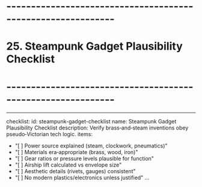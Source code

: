 # ------------------------------------------------------------
# 25. Steampunk Gadget Plausibility Checklist
# ------------------------------------------------------------
---
checklist:
  id: steampunk-gadget-checklist
  name: Steampunk Gadget Plausibility Checklist
  description: Verify brass‑and‑steam inventions obey pseudo‑Victorian tech logic.
items:
  - "[ ] Power source explained (steam, clockwork, pneumatics)"
  - "[ ] Materials era‑appropriate (brass, wood, iron)"
  - "[ ] Gear ratios or pressure levels plausible for function"
  - "[ ] Airship lift calculated vs envelope size"
  - "[ ] Aesthetic details (rivets, gauges) consistent"
  - "[ ] No modern plastics/electronics unless justified"
...
